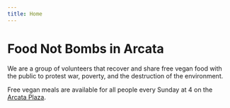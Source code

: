```yaml
---
title: Home
---
```

# Food Not Bombs in Arcata

We are a group of volunteers that recover and share free vegan food with the public to protest war, poverty, and the destruction of the environment.

Free vegan meals are available for all people every Sunday at 4 on the [Arcata Plaza](https://www.google.com/maps/place/Arcata+Plaza/@40.8685473,-124.0886259,17z/data=!3m1!4b1!4m6!3m5!1s0x54d1570f71afcedf:0xdf0d7f456c156cfe!8m2!3d40.8685473!4d-124.0864372!16s%2Fg%2F11c5t29lq4).

